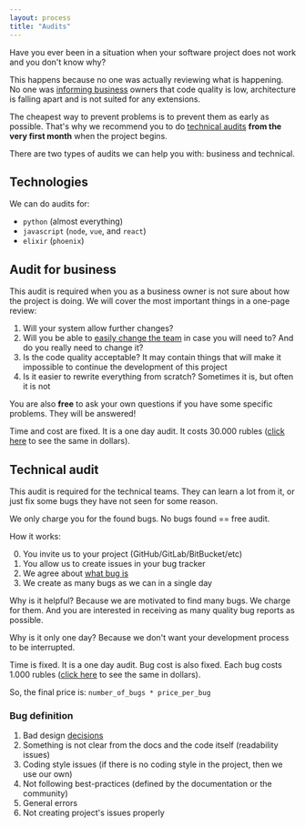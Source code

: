 ```yaml
---
layout: process
title: "Audits"
---
```


Have you ever been in a situation when your software project does not work and
you don't know why?

This happens because no one was actually reviewing what is happening.
No one was [informing business](/meta/rsdp/audits/#audit-for-business) owners that code quality is low,
architecture is falling apart and is not suited for any extensions.

The cheapest way to prevent problems is to prevent them as early as possible.
That's why we recommend you to do [technical audits](/meta/rsdp/audits/#technical-audit) **from the very first month** when the project begins.

There are two types of audits we can help you with: business and technical.


## Technologies

We can do audits for:
- `python` (almost everything)
- `javascript` (`node`, `vue`, and `react`)
- `elixir` (`phoenix`)


## Audit for business

This audit is required when you as a business owner is not sure about how the
project is doing.
We will cover the most important things in a one-page review:

1. Will your system allow further changes?
2. Will you be able to [easily change the team](https://en.wikipedia.org/wiki/Vendor_lock-in) in case you will need to? And do you really need to change it?
3. Is the code quality acceptable? It may contain things that will make it impossible to continue the development of this project
4. Is it easier to rewrite everything from scratch? Sometimes it is, but often it is not

You are also **free** to ask your own questions
if you have some specific problems. They will be answered!

Time and cost are fixed.
It is a one day audit.
It costs 30.000 rubles ([click here](http://www.countrycurrencyrates.com/en/convert/RUB/USD/30000) to see the same in dollars).


## Technical audit

This audit is required for the technical teams.
They can learn a lot from it, or just fix some bugs they have not seen for some reason.

We only charge you for the found bugs. No bugs found == free audit.

How it works:

0. You invite us to your project (GitHub/GitLab/BitBucket/etc)
1. You allow us to create issues in your bug tracker
2. We agree about [what bug is](/meta/rsdp/audits/#bug-definition)
3. We create as many bugs as we can in a single day

Why is it helpful? Because we are motivated to find many bugs.
We charge for them.
And you are interested in receiving as many quality bug reports as possible.

Why is it only one day?
Because we don't want your development process to be interrupted.

Time is fixed. It is a one day audit.
Bug cost is also fixed.
Each bug costs 1.000 rubles ([click here](http://www.countrycurrencyrates.com/en/convert/RUB/USD/1000) to see the same in dollars).

So, the final price is: `number_of_bugs * price_per_bug`

### Bug definition

1. Bad design [decisions](/meta/rsdp/making-decision/)
2. Something is not clear from the docs and the code itself (readability issues)
3. Coding style issues (if there is no coding style in the project, then we use our own)
4. Not following best-practices (defined by the documentation or the community)
5. General errors
6. Not creating project's issues properly
